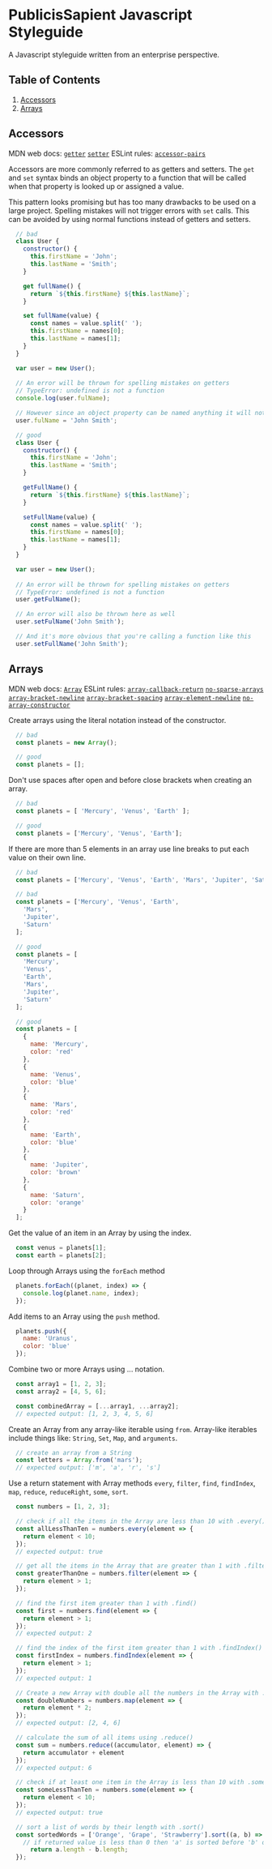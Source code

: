 # PublicisSapient Javascript Styleguide

A Javascript styleguide written from an enterprise perspective.

## Table of Contents

  1. [Accessors](#accessors)
  2. [Arrays](#arrays)

## Accessors
  MDN web docs: [`getter`](https://developer.mozilla.org/en-US/docs/Web/JavaScript/Reference/Functions/get) [`setter`](https://developer.mozilla.org/en-US/docs/Web/JavaScript/Reference/Functions/set)
  ESLint rules: [`accessor-pairs`](https://eslint.org/docs/rules/accessor-pairs)

  Accessors are more commonly referred to as getters and setters.  The `get` and `set` syntax binds an object property to a function that will be called when that property is looked up or assigned a value.  

  This pattern looks promising but has too many drawbacks to be used on a large project.  Spelling mistakes will not trigger errors with `set` calls.  This can be avoided by using normal functions instead of getters and setters.
  
  ```javascript
    // bad
    class User {
      constructor() {
        this.firstName = 'John';
        this.lastName = 'Smith';
      }

      get fullName() {
        return `${this.firstName} ${this.lastName}`;
      }

      set fullName(value) {
        const names = value.split(' ');
        this.firstName = names[0];
        this.lastName = names[1];
      }
    }

    var user = new User();
    
    // An error will be thrown for spelling mistakes on getters
    // TypeError: undefined is not a function
    console.log(user.fulName);

    // However since an object property can be named anything it will not be thrown on setters
    user.fulName = 'John Smith';

    // good
    class User {
      constructor() {
        this.firstName = 'John';
        this.lastName = 'Smith';
      }

      getFullName() {
        return `${this.firstName} ${this.lastName}`;
      }

      setFullName(value) {
        const names = value.split(' ');
        this.firstName = names[0];
        this.lastName = names[1];
      }
    }

    var user = new User();
    
    // An error will be thrown for spelling mistakes on getters
    // TypeError: undefined is not a function
    user.getFulName();

    // An error will also be thrown here as well 
    user.setFulName('John Smith');

    // And it's more obvious that you're calling a function like this
    user.setFullName('John Smith');
  ```

  ## Arrays
  MDN web docs: [`Array`](https://developer.mozilla.org/en-US/docs/Web/JavaScript/Reference/Global_Objects/Array) ESLint rules: [`array-callback-return`](https://eslint.org/docs/rules/array-callback-return) [`no-sparse-arrays`](https://eslint.org/docs/rules/no-sparse-arrays) [`array-bracket-newline`](https://eslint.org/docs/rules/array-bracket-newline) [`array-bracket-spacing`](https://eslint.org/docs/rules/array-bracket-spacing) [`array-element-newline`](https://eslint.org/docs/rules/array-element-newline) [`no-array-constructor`](https://eslint.org/docs/rules/no-array-constructor)

  Create arrays using the literal notation instead of the constructor.
  ```javascript
    // bad
    const planets = new Array();

    // good
    const planets = [];
  ```

  Don't use spaces after open and before close brackets when creating an array.
  ```javascript
    // bad
    const planets = [ 'Mercury', 'Venus', 'Earth' ];

    // good
    const planets = ['Mercury', 'Venus', 'Earth'];
  ```

  If there are more than 5 elements in an array use line breaks to put each value on their own line.
  ```javascript
    // bad
    const planets = ['Mercury', 'Venus', 'Earth', 'Mars', 'Jupiter', 'Saturn'];

    // bad
    const planets = ['Mercury', 'Venus', 'Earth',
      'Mars',
      'Jupiter',
      'Saturn'
    ];

    // good
    const planets = [
      'Mercury',
      'Venus',
      'Earth',
      'Mars',
      'Jupiter',
      'Saturn'
    ];

    // good
    const planets = [
      {
        name: 'Mercury',
        color: 'red'
      },
      {
        name: 'Venus',
        color: 'blue'
      },
      {
        name: 'Mars',
        color: 'red'
      },
      {
        name: 'Earth',
        color: 'blue'
      },
      {
        name: 'Jupiter',
        color: 'brown'
      },
      {
        name: 'Saturn',
        color: 'orange'
      }
    ];
  ```

  Get the value of an item in an Array by using the index.

  ```javascript
    const venus = planets[1];
    const earth = planets[2];
  ```

  Loop through Arrays using the `forEach` method

  ```javascript
    planets.forEach((planet, index) => {
      console.log(planet.name, index);
    });
  ```

  Add items to an Array using the `push` method.

  ```javascript
    planets.push({
      name: 'Uranus',
      color: 'blue'
    });
  ```

  Combine two or more Arrays using ... notation.

  ```javascript
    const array1 = [1, 2, 3];
    const array2 = [4, 5, 6];

    const combinedArray = [...array1, ...array2];
    // expected output: [1, 2, 3, 4, 5, 6]
  ```

  Create an Array from any array-like iterable using `from`.  Array-like iterables include things like: `String`, `Set`, `Map`, and `arguments`.

  ```javascript
    // create an array from a String
    const letters = Array.from('mars');
    // expected output: ['m', 'a', 'r', 's']
  ```

  Use a return statement with Array methods `every`, `filter`, `find`, `findIndex`, `map`, `reduce`, `reduceRight`, `some`, `sort`.

  ```javascript
    const numbers = [1, 2, 3];

    // check if all the items in the Array are less than 10 with .every()
    const allLessThanTen = numbers.every(element => {
      return element < 10;
    });
    // expected output: true

    // get all the items in the Array that are greater than 1 with .filter()
    const greaterThanOne = numbers.filter(element => {
      return element > 1;
    });

    // find the first item greater than 1 with .find()
    const first = numbers.find(element => {
      return element > 1;
    });
    // expected output: 2

    // find the index of the first item greater than 1 with .findIndex()
    const firstIndex = numbers.findIndex(element => {
      return element > 1;
    });
    // expected output: 1

    // Create a new Array with double all the numbers in the Array with .map()
    const doubleNumbers = numbers.map(element => {
      return element * 2;
    });
    // expected output: [2, 4, 6]

    // calculate the sum of all items using .reduce()
    const sum = numbers.reduce((accumulator, element) => {
      return accumulator + element
    });
    // expected output: 6

    // check if at least one item in the Array is less than 10 with .some()
    const someLessThanTen = numbers.some(element => {
      return element < 10;
    });
    // expected output: true

    // sort a list of words by their length with .sort()
    const sortedWords = ['Orange', 'Grape', 'Strawberry'].sort((a, b) => {
      // if returned value is less than 0 then 'a' is sorted before 'b' otherwise 'b' is sorted before 'a'
        return a.length - b.length; 
    });
  ```